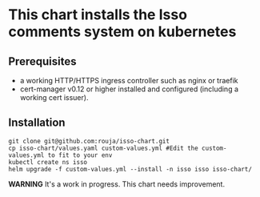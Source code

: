 # This chart installs the Isso comments system on kubernetes

## Prerequisites

* a working HTTP/HTTPS ingress controller such as nginx or traefik
* cert-manager v0.12 or higher installed and configured (including a working cert issuer).

## Installation

```
git clone git@github.com:rouja/isso-chart.git
cp isso-chart/values.yaml custom-values.yml #Edit the custom-values.yml to fit to your env
kubectl create ns isso
helm upgrade -f custom-values.yml --install -n isso isso isso-chart/
```

**WARNING** It's a work in progress. This chart needs improvement.

